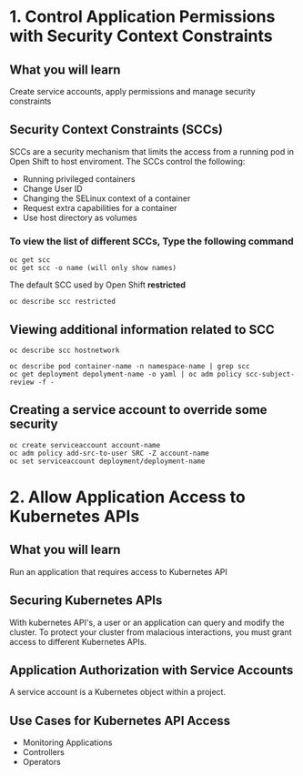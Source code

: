 # 1. Control Application Permissions with Security Context Constraints

## What you will learn
Create service accounts, apply permissions and manage security constraints

## Security Context Constraints (SCCs)
SCCs are a security mechanism that limits the access from a running pod in Open Shift to host enviroment. The SCCs control the following:
- Running privileged containers
- Change User ID
- Changing the SELinux context of a container
- Request extra capabilities for a container
- Use host directory as volumes

### To view the list of different SCCs, Type the following command

```
oc get scc
oc get scc -o name (will only show names)
```

The default SCC used by Open Shift **restricted**

```
oc describe scc restricted
```

## Viewing additional information related to SCC

```
oc describe scc hostnetwork

oc describe pod container-name -n namespace-name | grep scc
oc get deployment depolyment-name -o yaml | oc adm policy scc-subject-review -f -
```

## Creating a service account to override some security

```
oc create serviceaccount account-name
oc adm policy add-src-to-user SRC -Z account-name
oc set serviceaccount deployment/deployment-name
```

# 2.  Allow Application Access to Kubernetes APIs

## What you will learn
Run an application that requires access to Kubernetes API

## Securing Kubernetes APIs
With kubernetes API's, a user or an application can query and modify the cluster. To protect your cluster from malacious interactions, you must grant access to different Kubernetes APIs.

## Application Authorization with Service Accounts
A service account is a Kubernetes object within a project.

## Use Cases for Kubernetes API Access
- Monitoring Applications
- Controllers
- Operators


